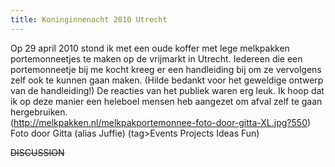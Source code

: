 ```yaml
---
title: Koninginnenacht 2010 Utrecht
---
```

Op 29 april 2010 stond ik met een oude koffer met lege melkpakken portemonneetjes te maken op de vrijmarkt in Utrecht. Iedereen die een portemonneetje bij me kocht kreeg er een handleiding bij om ze vervolgens zelf ook te kunnen gaan maken. (Hilde bedankt voor het geweldige ontwerp van de handleiding!) De reacties van het publiek waren erg leuk. Ik hoop dat ik op deze manier een heleboel mensen heb aangezet om afval zelf te gaan hergebruiken.
\
(http://melkpakken.nl/melkpakportemonnee-foto-door-gitta-XL.jpg?550)
Foto door Gitta (alias Juffie)
(tag>Events Projects Ideas Fun)


~~DISCUSSION~~
